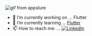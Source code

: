   ![gif from appslure](https://excelcoders.com/wp-content/uploads/2022/07/android.gif)
   
- 🔭 I’m currently working on ... Flutter 
- 🌱 I’m currently learning ... [Flutter](https://img.shields.io/badge/Dart-0175C2?style=for-the-badge&logo=dart&logoColor=white
)
- 📫 How to reach me: ... [![LinkedIn](https://img.shields.io/badge/Twitter-1DA1F2?style=for-the-badge&logo=twitter&logoColor=white)](https://twitter.com/amine_elhattami)


